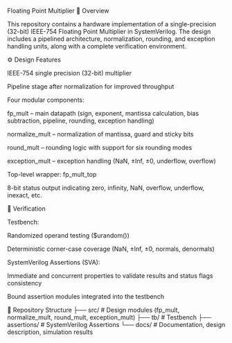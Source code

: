 Floating Point Multiplier
📌 Overview

This repository contains a hardware implementation of a single-precision (32-bit) IEEE-754 Floating Point Multiplier in SystemVerilog.
The design includes a pipelined architecture, normalization, rounding, and exception handling units, along with a complete verification environment.

⚙️ Design Features

IEEE-754 single precision (32-bit) multiplier

Pipeline stage after normalization for improved throughput

Four modular components:

fp_mult – main datapath (sign, exponent, mantissa calculation, bias subtraction, pipeline, rounding, exception handling)

normalize_mult – normalization of mantissa, guard and sticky bits

round_mult – rounding logic with support for six rounding modes

exception_mult – exception handling (NaN, ±Inf, ±0, underflow, overflow)

Top-level wrapper: fp_mult_top

8-bit status output indicating zero, infinity, NaN, overflow, underflow, inexact, etc.

🧪 Verification

Testbench:

Randomized operand testing ($urandom())

Deterministic corner-case coverage (NaN, ±Inf, ±0, normals, denormals)

SystemVerilog Assertions (SVA):

Immediate and concurrent properties to validate results and status flags consistency

Bound assertion modules integrated into the testbench

📂 Repository Structure
├── src/         # Design modules (fp_mult, normalize_mult, round_mult, exception_mult)
├── tb/          # Testbench
├── assertions/  # SystemVerilog Assertions
└── docs/        # Documentation, design description, simulation results
